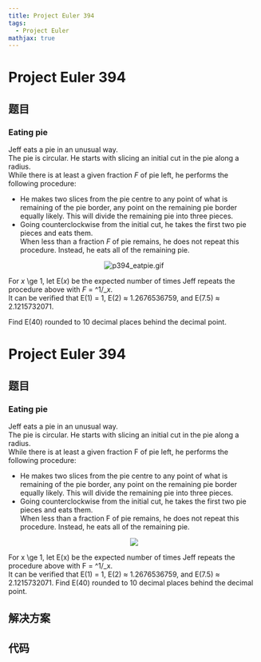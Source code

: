 ```yaml
---
title: Project Euler 394
tags:
  - Project Euler
mathjax: true
---
```

<escape><!-- more --></escape>
    
# Project Euler 394
## 题目
### Eating pie


Jeff eats a pie in an unusual way.<br />
The pie is circular. He starts with slicing an initial cut in the pie along a radius.<br />
While there is at least a given fraction <var>F</var> of pie left, he performs the following procedure:<br />
- He makes two slices from the pie centre to any point of what is remaining of the pie border, any point on the remaining pie border equally likely. This will divide the remaining pie into three pieces.<br /> 
- Going counterclockwise from the initial cut, he takes the first two pie pieces and eats them.<br />
When less than a fraction <var>F</var> of pie remains, he does not repeat this procedure. Instead, he eats all of the remaining pie.

<p align="center">
<img src="project/images/p394_eatpie.gif" alt="p394_eatpie.gif" />



For <var>x</var> \ge 1, let E(<var>x</var>) be the expected number of times Jeff repeats the procedure above with <var>F</var> = ^1/_<var>x</var>.<br />
It can be verified that  E(1) = 1, E(2) ≈ 1.2676536759, and E(7.5) ≈ 2.1215732071.


Find E(40) rounded to 10 decimal places behind the decimal point.





# Project Euler 394
## 题目
### Eating pie

Jeff eats a pie in an unusual way.<br>The pie is circular. He starts with slicing an initial cut in the pie along a radius.<br>While there is at least a given fraction F of pie left, he performs the following procedure:
<ul>
<li>He makes two slices from the pie centre to any point of what is remaining of the pie border, any point on the remaining pie border equally likely. This will divide the remaining pie into three pieces. </li>
<li>Going counterclockwise from the initial cut, he takes the first two pie pieces and eats them.<br>When less than a fraction F of pie remains, he does not repeat this procedure. Instead, he eats all of the remaining pie.</li>
</ul>
<center><img src="https://projecteuler.net/project/images/p394_eatpie.gif"></center>

For x \ge 1, let E(x) be the expected number of times Jeff repeats the procedure above with F = ^1/_x.<br>It can be verified that  E(1) = 1, E(2) ≈ 1.2676536759, and E(7.5) ≈ 2.1215732071.
Find E(40) rounded to 10 decimal places behind the decimal point.


## 解决方案


## 代码


